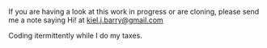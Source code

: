 If you are having a look at this work in progress or are cloning, please send me a note saying Hi! at kiel.j.barry@gmail.com

Coding itermittently while I do my taxes.